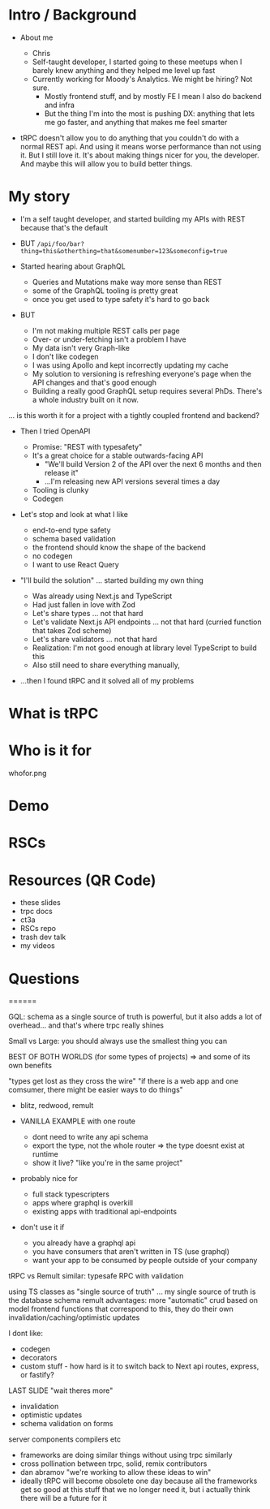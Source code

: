 # Intro / Background

- About me

  - Chris
  - Self-taught developer, I started going to these meetups when I barely knew anything and they helped me level up fast
  - Currently working for Moody's Analytics. We might be hiring? Not sure.
    - Mostly frontend stuff, and by mostly FE I mean I also do backend and infra
    - But the thing I'm into the most is pushing DX: anything that lets me go faster, and anything that makes me feel smarter

- tRPC doesn't allow you to do anything that you couldn't do with a normal REST api. And using it means worse performance than not using it. But I still love it. It's about making things nicer for you, the developer. And maybe this will allow you to build better things.

# My story

- I'm a self taught developer, and started building my APIs with REST because that's the default

- BUT `/api/foo/bar?thing=this&otherthing=that&somenumber=123&someconfig=true`

- Started hearing about GraphQL

  - Queries and Mutations make way more sense than REST
  - some of the GraphQL tooling is pretty great
  - once you get used to type safety it's hard to go back

- BUT

  - I'm not making multiple REST calls per page
  - Over- or under-fetching isn't a problem I have
  - My data isn't very Graph-like
  - I don't like codegen
  - I was using Apollo and kept incorrectly updating my cache
  - My solution to versioning is refreshing everyone's page when the API changes and that's good enough
  - Building a really good GraphQL setup requires several PhDs. There's a whole industry built on it now.

... is this worth it for a project with a tightly coupled frontend and backend?

- Then I tried OpenAPI

  - Promise: "REST with typesafety"
  - It's a great choice for a stable outwards-facing API
    - "We'll build Version 2 of the API over the next 6 months and then release it"
    - ...I'm releasing new API versions several times a day
  - Tooling is clunky
  - Codegen

- Let's stop and look at what I like

  - end-to-end type safety
  - schema based validation
  - the frontend should know the shape of the backend
  - no codegen
  - I want to use React Query

- "I'll build the solution" ... started building my own thing

  - Was already using Next.js and TypeScript
  - Had just fallen in love with Zod
  - Let's share types ... not that hard
  - Let's validate Next.js API endpoints ... not that hard (curried function that takes Zod scheme)
  - Let's share validators ... not that hard
  - Realization: I'm not good enough at library level TypeScript to build this
  - Also still need to share everything manually,

- ...then I found tRPC and it solved all of my problems

# What is tRPC

# Who is it for

whofor.png

# Demo

# RSCs

# Resources (QR Code)

- these slides
- trpc docs
- ct3a
- RSCs repo
- trash dev talk
- my videos

# Questions

======

GQL: schema as a single source of truth is powerful, but it also adds a lot of overhead... and that's where trpc really shines

Small vs Large: you should always use the smallest thing you can

BEST OF BOTH WORLDS (for some types of projects)
=> and some of its own benefits

"types get lost as they cross the wire"
"if there is a web app and one comsumer, there might be easier ways to do things"
- blitz, redwood, remult


- VANILLA EXAMPLE with one route
    - dont need to write any api schema
    - export the type, not the whole router => the type doesnt exist at runtime
    - show it live? "like you're in the same project"

- probably nice for
    - full stack typescripters
    - apps where graphql is overkill
    - existing apps with traditional api-endpoints
- don't use it if
    - you already have a graphql api
    - you have consumers that aren't written in TS (use graphql)
    - want your app to be consumed by people outside of your company



tRPC vs Remult
similar: typesafe RPC with validation

using TS classes as "single source of truth" ... my single source of truth is the database schema
remult advantages: more "automatic"
crud based on model
frontend functions that correspond to this, they do their own invalidation/caching/optimistic updates

I dont like:
- codegen
- decorators
- custom stuff - how hard is it to switch back to Next api routes, express, or fastify? 


LAST SLIDE "wait theres more"
- invalidation
- optimistic updates
- schema validation on forms

server components
compilers etc
- frameworks are doing similar things without using trpc similarly
- cross pollination between trpc, solid, remix contributors
- dan abramov "we're working to allow these ideas to win"
- ideally tRPC will become obsolete one day because all the frameworks get so good at this stuff that we no longer need it, but i actually think there will be a future for it